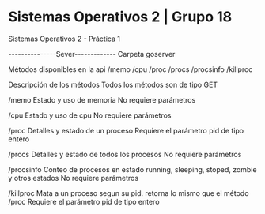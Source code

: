 # Sistemas Operativos 2 | Grupo 18
Sistemas Operativos 2 - Práctica 1 


---------------Sever-------------
Carpeta goserver

Métodos disponibles en la api
/memo
/cpu
/proc
/procs
/procsinfo
/killproc

Descripción de los métodos
Todos los métodos son de tipo GET

/memo
Estado y uso de memoria
No requiere parámetros

/cpu
Estado y uso de cpu
No requiere parámetros

/proc
Detalles y estado de un proceso
Requiere el parámetro pid de tipo entero

/procs
Detalles y estado de todos los procesos
No requiere parámetros

/procsinfo
Conteo de procesos en estado running, sleeping, stoped, zombie y otros estados
No requiere parámetros

/killproc
Mata a un proceso segun su pid. retorna lo mismo que el método /proc
Requiere el parámetro pid de tipo entero